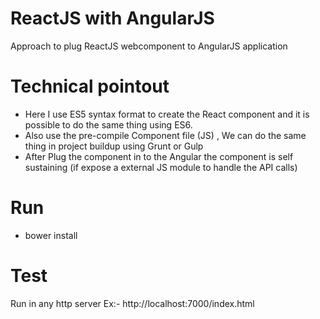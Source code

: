 # ReactJS with AngularJS
Approach to plug ReactJS webcomponent to AngularJS application

# Technical pointout
- Here I use ES5 syntax format to create the React component and it is possible to do the same thing using ES6.
- Also use the pre-compile Component file (JS) , We can do the same thing in project buildup using Grunt or Gulp
- After Plug the component in to the Angular the component is self sustaining (if expose a external JS module to handle the API calls)

# Run
- bower install

# Test
Run in any http server Ex:- http://localhost:7000/index.html
